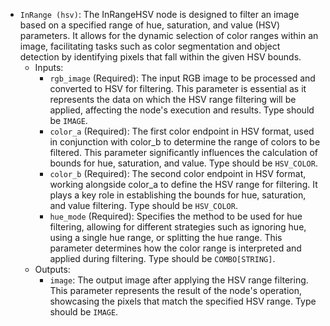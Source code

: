 - `InRange (hsv)`: The InRangeHSV node is designed to filter an image based on a specified range of hue, saturation, and value (HSV) parameters. It allows for the dynamic selection of color ranges within an image, facilitating tasks such as color segmentation and object detection by identifying pixels that fall within the given HSV bounds.
    - Inputs:
        - `rgb_image` (Required): The input RGB image to be processed and converted to HSV for filtering. This parameter is essential as it represents the data on which the HSV range filtering will be applied, affecting the node's execution and results. Type should be `IMAGE`.
        - `color_a` (Required): The first color endpoint in HSV format, used in conjunction with color_b to determine the range of colors to be filtered. This parameter significantly influences the calculation of bounds for hue, saturation, and value. Type should be `HSV_COLOR`.
        - `color_b` (Required): The second color endpoint in HSV format, working alongside color_a to define the HSV range for filtering. It plays a key role in establishing the bounds for hue, saturation, and value filtering. Type should be `HSV_COLOR`.
        - `hue_mode` (Required): Specifies the method to be used for hue filtering, allowing for different strategies such as ignoring hue, using a single hue range, or splitting the hue range. This parameter determines how the color range is interpreted and applied during filtering. Type should be `COMBO[STRING]`.
    - Outputs:
        - `image`: The output image after applying the HSV range filtering. This parameter represents the result of the node's operation, showcasing the pixels that match the specified HSV range. Type should be `IMAGE`.
